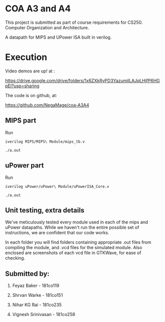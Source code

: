 # COA A3 and A4

This project is submitted as part of course requirements for CS250. Computer Organization and Architecture.


A datapath for MIPS and UPower ISA built in verilog.

# Execution

Video demos are up! at :

https://drive.google.com/drive/folders/1x6ZXkRyPD3YazumilLAJqLHjfP6HGpEI?usp=sharing

The code is on github, at:

https://github.com/NegaMage/coa-A3A4

## MIPS part

Run

`
iverilog MIPS/MIPS\ Module/mips_tb.v
`

`
./a.out 
`
## uPower part

Run

`
iverilog uPower/uPower\ Module/uPowerISA_Core.v
`

`
./a.out 
`

## Unit testing, extra details

We've meticulously tested every module used in each of the mips and uPower datapaths. While we haven't run the entire possible set of instructions, we are confident that our code works. 


In each folder you will find folders containing appropriate .out files from compiling the module, and .vcd files for the simulated module. Also enclosed are screenshots of each vcd file in GTKWave, for ease of checking.

## Submitted by:

1. Feyaz Baker - 181co119

2. Shrvan Warke - 181co151

3. Nihar KG Rai - 181co235

4. Vignesh Srinivasan - 181co258
